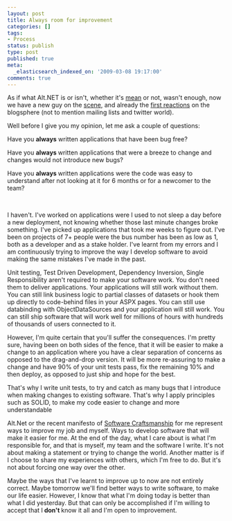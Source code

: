 ```yaml
---
layout: post
title: Always room for improvement
categories: []
tags:
- Process
status: publish
type: post
published: true
meta:
  _elasticsearch_indexed_on: '2009-03-08 19:17:00'
comments: true
---
```

<p>
As if what Alt.NET is or isn&#039;t, whether it&#039;s <a href="http://www.lostechies.com/blogs/chad_myers/archive/2009/03/01/alt-net-mean-how-do-we-fix-it.aspx">mean</a> or not, wasn&#039;t enough, now we have a new guy on the <a href="http://manifesto.softwarecraftsmanship.org/">scene</a>, and already the <a href="http://serialseb.blogspot.com/2009/03/why-im-not-signing-software.html">first reactions</a> on the blogsphere (not to mention mailing lists and twitter world).
</p>
<p>
Well before I give you my opinion, let me ask a couple of questions:
</p>
<p>
Have you <strong>always</strong> written applications that have been bug free?
</p>
<p>
Have you <strong>always </strong>written applications that were a breeze to change and changes would not introduce new bugs?
</p>
<p>
Have you <strong>always </strong>written applications were the code was easy to understand after not looking at it for 6 months or for a newcomer to the team?
</p>
<p>
&nbsp;
</p>
<p>
I haven&#039;t. I&#039;ve worked on applications were I used to not sleep a day before a new deployment, not knowing whether those last minute changes broke something. I&#039;ve picked up applications that took me weeks to figure out. I&#039;ve been on projects of 7+ people were the bus number has been as low as 1, both as a developer and as a stake holder. I&#039;ve learnt from my errors and I am continuously trying to improve the way I develop software to avoid making the same mistakes I&#039;ve made in the past.
</p>
<p>
Unit testing, Test Driven Development, Dependency Inversion, Single Responsibility aren&#039;t required to make your software work. You don&#039;t need them to deliver applications. Your applications will still work without them. You can still link business logic to partial classes of datasets or hook them up directly to code-behind files in your ASPX pages. You can still use databinding with ObjectDataSources and your application will still work. You can still ship software that will work well for millions of hours with hundreds of thousands of users connected to it.
</p>
<p>
However, I&#039;m quite certain that you&#039;ll suffer the consequences. I&#039;m pretty sure, having been on both sides of the fence, that it will be easier to make a change to an application where you have a clear separation of concerns as opposed to the drag-and-drop version. It will be more re-assuring to make a change and have 90% of your unit tests pass, fix the remaining 10% and then deploy, as opposed to just ship and hope for the best.
</p>
<p>
That&#039;s why I write unit tests, to try and catch as many bugs that I introduce when making changes to existing software. That&#039;s why I apply principles such as SOLID, to make my code easier to change and more understandable
</p>
<p>
Alt.Net or the recent manifesto of <a href="http://manifesto.softwarecraftsmanship.org/">Software Craftsmanship</a> for me represent ways to improve my job and myself. Ways to develop software that will make it easier for me. At the end of the day, what I care about is what I&#039;m responsible for, and that is myself, my team and the software I write. It&#039;s not about making a statement or trying to change the world. Another matter is if I choose to share my experiences with others, which I&#039;m free to do. But it&#039;s not about forcing one way over the other.
</p>
<p>
Maybe the ways that I&#039;ve learnt to improve up to now are not entirely correct. Maybe tomorrow we&#039;ll find better ways to write software, to make our life easier. However, I know that what I&#039;m doing today is better than what I did yesterday. But that can only be accomplished if I&#039;m willing to accept that I<strong> don&#039;t </strong>know it all and I&#039;m open to improvement.
</p>

